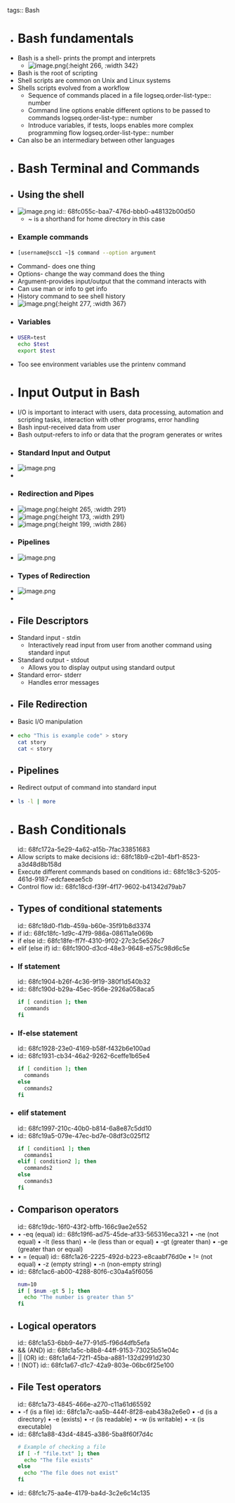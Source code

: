 tags:: Bash

- # Bash fundamentals
- Bash is a shell- prints the prompt and interprets
	- ![image.png](../assets/image_1761346122054_0.png){:height 266, :width 342}
- Bash is the root of scripting
- Shell scripts are common on Unix and Linux systems
- Shells scripts evolved from a workflow
	- Sequence of commands placed in a file
	  logseq.order-list-type:: number
	- Command line options enable different options to be passed to commands
	  logseq.order-list-type:: number
	- Introduce variables, if tests, loops enables more complex programming flow
	  logseq.order-list-type:: number
- Can also be an intermediary between other languages
- # Bash Terminal and Commands
- ## Using the shell
- ![image.png](../assets/image_1761346948850_0.png)
  id:: 68fc055c-baa7-476d-bbb0-a48132b00d50
	- ~ is a shorthand for home directory in this case
- ### Example commands
- ```bash
  [username@scc1 ~]$ command --option argument
  ```
- Command- does one thing
- Options- change the way command does the thing
- Argument-provides input/output that the command interacts with
- Can use man or info to get info
- History command to see shell history
- ![image.png](../assets/image_1761347500811_0.png){:height 277, :width 367}
- ### Variables
- ```bash
  USER=test
  echo $test
  export $test
  ```
- Too see environment variables use the printenv command
- # Input Output in Bash
- I/O is important to interact with users, data processing, automation and scripting tasks, interaction with other programs, error handling
- Bash input-received data from user
- Bash output-refers to info or data that the program generates or writes
- ### Standard Input and Output
- ![image.png](../assets/image_1761349308902_0.png)
-
- ### Redirection and Pipes
- ![image.png](../assets/image_1761349344956_0.png){:height 265, :width 291}
- ![image.png](../assets/image_1761349354479_0.png){:height 173, :width 291}
- ![image.png](../assets/image_1761349362191_0.png){:height 199, :width 286}
- ### Pipelines
- ![image.png](../assets/image_1761349402321_0.png)
- ### Types of Redirection
- ![image.png](../assets/image_1761349419418_0.png)
-
- ## File Descriptors
- Standard input - stdin
	- Interactively read input from user from another command using standard input
- Standard output - stdout
	- Allows you to display output using standard output
- Standard error- stderr
	- Handles error messages
- ## File Redirection
- Basic I/O manipulation
- ```bash
  echo "This is example code" > story
  cat story
  cat < story
  ```
- ## Pipelines
- Redirect output of command into standard input
- ```bash
  ls -l | more
  ```
- # Bash Conditionals
  id:: 68fc172a-5e29-4a62-a15b-7fac33851683
- Allow scripts to make decisions
  id:: 68fc18b9-c2b1-4bf1-8523-a3d48d8b158d
- Execute different commands based on conditions
  id:: 68fc18c3-5205-461d-9187-edcfaeeae5cb
- Control flow
  id:: 68fc18cd-f39f-4f17-9602-b41342d79ab7
- ## Types of conditional statements
  id:: 68fc18d0-f1db-459a-b60e-35f91b8d3374
- if
  id:: 68fc18fc-1d9c-47f9-986a-08611a1e069b
- if else
  id:: 68fc18fe-ff7f-4310-9f02-27c3c5e526c7
- elif (else if)
  id:: 68fc1900-d3cd-48e3-9648-e575c98d6c5e
- ### If statement
  id:: 68fc1904-b26f-4c36-9f19-380f1d540b32
- id:: 68fc190d-b29a-45ec-956e-2926a058aca5
  ```bash
  if [ condition ]; then
  	commands
  fi
  ```
- ### If-else statement
  id:: 68fc1928-23e0-4169-b58f-f432b6e100ad
- id:: 68fc1931-cb34-46a2-9262-6ceffe1b65e4
  ```bash
  if [ condition ]; then
  	commands
  else
  	commands2
  fi
  ```
- ### elif statement
  id:: 68fc1997-210c-40b0-b814-6a8e87c5dd10
- id:: 68fc19a5-079e-47ec-bd7e-08df3c025f12
  ```bash
  if [ condition1 ]; then
  	commands1
  elif [ condition2 ]; then
  	commands2
  else
  	commands3
  fi
  ```
- ## Comparison operators
  id:: 68fc19dc-16f0-43f2-bffb-166c9ae2e552
- • -eq (equal)
  id:: 68fc19f6-ad75-45de-af33-565316eca321
  • -ne (not equal)
  • -lt (less than)
  • -le (less than or equal)
  • -gt (greater than)
  • -ge (greater than or equal)
- • = (equal)
  id:: 68fc1a26-2225-492d-b223-e8caabf76d0e
  • != (not equal)
  • -z (empty string)
  • -n (non-empty string)
- id:: 68fc1ac6-ab00-4288-80f6-c30a4a5f6056
  ```bash
  num=10
  if [ $num -gt 5 ]; then
  	echo "The number is greater than 5"
  fi
  ```
- ## Logical operators
  id:: 68fc1a53-6bb9-4e77-91d5-f96d4dfb5efa
- && (AND)
  id:: 68fc1a5c-b8b8-44ff-9153-73025b51e04c
- || (OR)
  id:: 68fc1a64-72f1-45ba-a881-132d2991d230
- ! (NOT)
  id:: 68fc1a67-d1c7-42a9-803e-06bc6f25e100
- ## File Test operators
  id:: 68fc1a73-4845-466e-a270-c11a61d65592
- • -f (is a file)
  id:: 68fc1a7c-aa5b-444f-8f28-eab438a2e6e0
  • -d (is a directory)
  • -e (exists)
  • -r (is readable)
  • -w (is writable)
  • -x (is executable)
- id:: 68fc1a88-43d4-4845-a386-5ba8f60f7d4c
  ```bash
  # Example of checking a file
  if [ -f "file.txt" ]; then
  	echo "The file exists"
  else
  	echo "The file does not exist"
  fi
  ```
- id:: 68fc1c75-aa4e-4179-ba4d-3c2e6c14c135